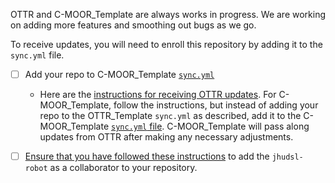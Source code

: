 
OTTR and C-MOOR_Template are always works in progress.
We are working on adding more features and smoothing out bugs as we go.

To receive updates, you will need to enroll this repository by adding it to the `sync.yml` file.

- [ ] Add your repo to C-MOOR_Template [`sync.yml`](https://github.com/C-MOOR/C-MOOR_Template/blob/main/.github/sync.yml)
  - Here are the [instructions for receiving OTTR updates](https://www.ottrproject.org/getting_started.html#9_Enroll_your_repository_for_OTTR_updates). 
 For C-MOOR_Template, follow the instructions, but instead of adding your repo to the OTTR_Template `sync.yml` as described, add it to the C-MOOR_Template [`sync.yml` file](https://github.com/C-MOOR/C-MOOR_Template/blob/main/.github/sync.yml).  C-MOOR_Template will pass along updates from OTTR after making any necessary adjustments.

- [ ] [Ensure that you have followed these instructions](https://www.ottrproject.org/getting_started.html#5_Add_jhudsl-robot_as_a_collaborator) to add the `jhudsl-robot` as a collaborator to your repository.
